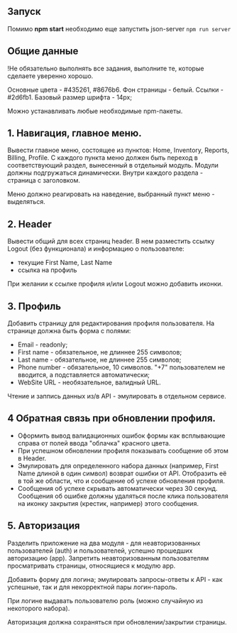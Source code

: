 ## Запуск
Помимо **npm start** необходимо еще запустить json-server
`npm run server` 




## Общие данные

!Не обязательно выполнять все задания, выполните те, которые сделаете уверенно хорошо.   

Основные цвета - #435261, #8676b6. Фон страницы - белый. Ссылки - #2d6fb1. Базовый размер шрифта - 14px;

Можно устанавливать любые необходимые npm-пакеты.

## 1. Навигация, главное меню.

Вывести главное меню, состоящее из пунктов: Home, Inventory, Reports, Billing, Profile. С каждого пункта меню должен быть переход в соответствующий раздел, вынесенный в отдельный модуль. Модули должны подгружаться динамически. Внутри каждого раздела - страница с заголовком.

Меню должно реагировать на наведение, выбранный пункт меню - выделяться.


## 2. Header

Вывести общий для всех страниц header. В нем разместить ссылку Logout (без функционала) и информацию о пользователе:
* текущие First Name, Last Name
* ссылка на профиль

При желании к ссылке профиля и/или Logout можно добавить иконки.


## 3. Профиль

Добавить страницу для редактирования профиля пользователя. На странице должна быть форма с полями:
* Email - readonly;
* First name - обязательное, не длиннее 255 символов;
* Last name - обязательное, не длиннее 255 символов;
* Phone number - обязательное, 10 символов. "+7" пользователем не вводится, а подставляется автоматически;
* WebSite URL - необязательное, валидный URL.

Чтение и заппись данных из/в API - эмулировать в отдельном сервисе.

## 4 Обратная связь при обновлении профиля.

* Оформить вывод валидационных ошибок формы как всплывающие справа от полей ввода "облачка" красного цвета.
* При успешном обновлении профиля показывать сообщение об этом в Header.
* Эмулировать для определенного набора данных (например, First Name длиной в один символ) возврат ошибки от API. Отобразить её в той же области, что и сообщение об успехе обновления профиля. 
* Сообщения об успехе скрывать автоматически через 30 секунд. Сообщения об ошибке должны удаляться после клика пользователя на иконку закрытия (крестик, например) этого сообщения.


## 5. Авторизация

Разделить приложение на два модуля - для неавторизованных пользователей (auth) и пользователей, успешно прошедших авторизацию (app). Запретить неавторизованным пользователям просматривать страницы, относящиеся к модулю app.

Добавить форму для логина; эмулировать запросы-ответы к API - как успешные, так и для некорректной пары логин-пароль.

При логине выдавать пользователю роль (можно случайную из некоторого набора).

Авторизация должна сохраняться при обновлении/закрытии страницы.
